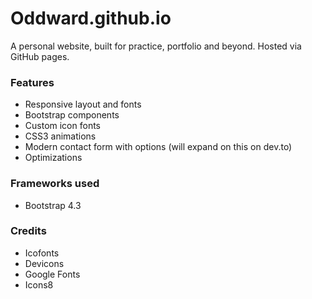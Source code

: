 # Oddward.github.io

A personal website, built for practice, portfolio and beyond. Hosted via GitHub pages.

### Features

- Responsive layout and fonts
- Bootstrap components
- Custom icon fonts
- CSS3 animations
- Modern contact form with options (will expand on this on dev.to)
- Optimizations

### Frameworks used

- Bootstrap 4.3

### Credits

- Icofonts
- Devicons
- Google Fonts
- Icons8